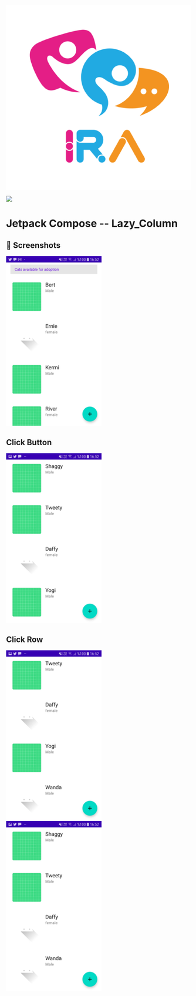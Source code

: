 ![Now in Android](https://github.com/hkubratkn/List-JumpToTop/blob/main/images/unnamed%20(1).png "Ira")

<a href="https://play.google.com/store/apps/details?id=com.kapirti.ira"><img src="https://play.google.com/intl/en_us/badges/static/images/badges/en_badge_web_generic.png" height="70"></a>

# Jetpack Compose -- Lazy_Column

## :camera_flash: Screenshots
<img src="/images/sc3.jpg" width="260">

## Click Button
<img src="/images/sc4.jpg" width="260">

## Click Row
<img src="/images/sc2.jpg" width="260">
<img src="/images/sc1.jpg" width="260">
